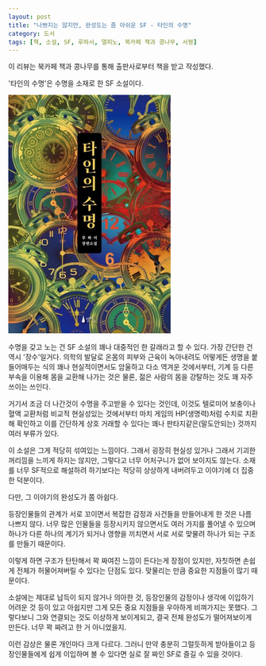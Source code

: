 ```yaml
---
layout: post
title: "나쁘지는 않지만, 완성도는 좀 아쉬운 SF - 타인의 수명"
category: 도서
tags: [책, 소설, SF, 루하서, 델피노, 북카페 책과 콩나무, 서평]
---
```


<div class="im im-info">
이 리뷰는 북카페 책과 콩나무를 통해 출판사로부터 책을 받고 작성했다.
</div>



'타인의 수명'은
수명을 소재로 한 SF 소설이다.

![표지](/images/book/the-lifespan-of-others-book.jpg)

수명을 갖고 노는 건 SF 소설의 꽤나 대중적인 한 갈래라고 할 수 있다.
가장 간단한 건 역시 '장수'일거다.
의학의 발달로 온몸의 피부와 근육이 녹아내려도 어떻게든 생명을 붙들어매두는 식의
꽤나 현실적이면서도 암울하고 다소 역겨운 것에서부터,
기계 등 다른 부속을 이용해 몸을 교환해 나가는 것은 물론,
젊은 사람의 몸을 강탈하는 것도 꽤 자주 쓰이는 쓰인다.

거기서 조금 더 나간것이 수명을 주고받을 수 있다는 것인데,
이것도 텔로미어 보충이나 혈액 교환처럼 비교적 현실성있는 것에서부터
마치 게임의 HP(생명력)처럼 수치로 치환해 확인하고
이를 간단하게 상호 거래할 수 있다는 꽤나 판타지같은(말도안되는) 것까지 여러 부류가 있다.

이 소설은 그게 적당히 섞여있는 느낌이다.
그래서 굉장히 현실성 있거나 그래서 기괴한 꺼리낌을 느끼게 하지는 않지만,
그렇다고 너무 어처구니가 없어 보이지도 않는다.
소재를 너무 SF적으로 해설하려 하기보다는
적당히 상상하게 내버려두고 이야기에 더 집중한 덕분이다.

다만, 그 이야기의 완성도가 쫌 아쉽다.

등장인물들의 관계가 서로 꼬이면서
복잡한 감정과 사건들을 만들어내게 한 것은 나름 나쁘지 않다.
너무 많은 인물들을 등장시키지 않으면서도 여러 가지를 풀어낼 수 있으며
하나가 다른 하나의 계기가 되거나 영향을 끼치면서
서로 서로 맞물려 하나가 되는 구조를 만들기 때문이다.

이렇게 하면 구조가 탄탄해서 꽉 짜여진 느낌이 든다는게 장점이 있지만,
자칫하면 손쉽게 전체가 허물어져버릴 수 있다는 단점도 있다.
맞물리는 만큼 중요한 지점들이 많기 때문이다.

소설에는 제대로 납득이 되지 않거나 의아한 것,
등장인물의 감정이나 생각에 이입하기 어려운 것 등이 있고
아쉽지만 그게 모든 중요 지점들을 우아하게 비껴가지는 못했다.
그렇다보니 그와 연결되는 것도 이상하게 보이게되고,
결국 전체 완성도가 떨어져보이게 만든다.
너무 꽉 짜려고 한 거 아니었을지.

이런 감상은 물론 개인마다 크게 다르다.
그러니 만약 충분히 그럴듯하게 받아들이고
등장인물들에게 쉽게 이입하며 볼 수 있다면
실로 잘 짜인 SF로 즐길 수 있을 것이다.
